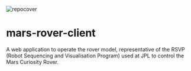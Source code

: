 ![repocover](https://cloud.githubusercontent.com/assets/8268040/20277992/a7f23d1c-aaab-11e6-91e1-944171474fa7.png)
# mars-rover-client
A web application to operate the rover model, representative of the RSVP (Robot Sequencing and Visualisation Program) used at JPL to control the Mars Curiosity Rover.
